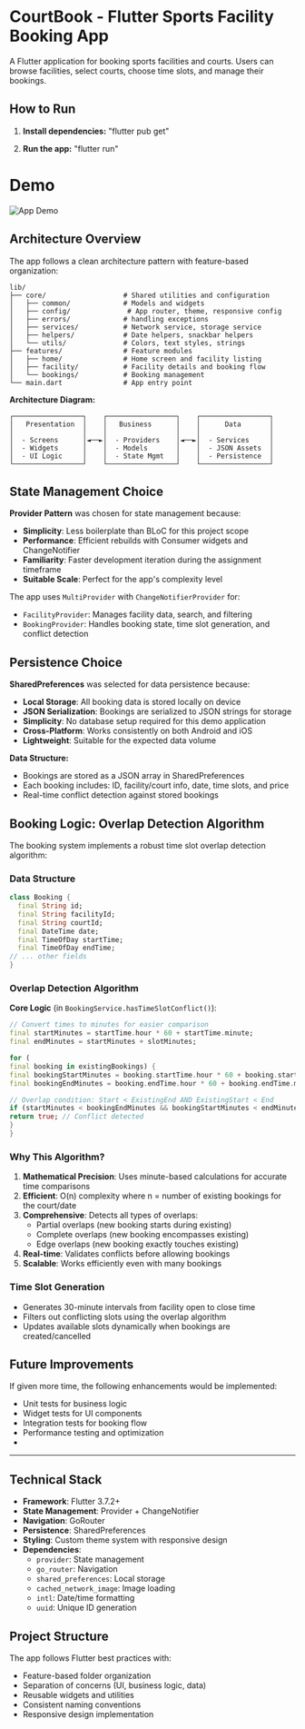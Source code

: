 # CourtBook - Flutter Sports Facility Booking App

A Flutter application for booking sports facilities and courts. Users can browse facilities, select
courts, choose time slots, and manage their bookings.

## How to Run

1. **Install dependencies:**
   "flutter pub get"

2. **Run the app:**
   "flutter run"

# Demo

![App Demo](demo.gif)

## Architecture Overview

The app follows a clean architecture pattern with feature-based organization:

```
lib/
├── core/                   # Shared utilities and configuration
│   ├── common/             # Models and widgets
│   ├── config/              # App router, theme, responsive config
│   ├── errors/             # handling exceptions
│   ├── services/           # Network service, storage service
│   ├── helpers/            # Date helpers, snackbar helpers
│   └── utils/              # Colors, text styles, strings
├── features/               # Feature modules
│   ├── home/               # Home screen and facility listing
│   ├── facility/           # Facility details and booking flow
│   └── bookings/           # Booking management
└── main.dart               # App entry point
```

**Architecture Diagram:**

```
┌─────────────────┐    ┌─────────────────┐    ┌─────────────────┐
│   Presentation  │    │   Business      │    │      Data       │
│                 │    │                 │    │                 │
│  - Screens      │◄──►│  - Providers    │◄──►│  - Services     │
│  - Widgets      │    │  - Models       │    │  - JSON Assets  │
│  - UI Logic     │    │  - State Mgmt   │    │  - Persistence  │
└─────────────────┘    └─────────────────┘    └─────────────────┘
```

## State Management Choice

**Provider Pattern** was chosen for state management because:

- **Simplicity**: Less boilerplate than BLoC for this project scope
- **Performance**: Efficient rebuilds with Consumer widgets and ChangeNotifier
- **Familiarity**: Faster development iteration during the assignment timeframe
- **Suitable Scale**: Perfect for the app's complexity level

The app uses `MultiProvider` with `ChangeNotifierProvider` for:

- `FacilityProvider`: Manages facility data, search, and filtering
- `BookingProvider`: Handles booking state, time slot generation, and conflict detection

## Persistence Choice

**SharedPreferences** was selected for data persistence because:

- **Local Storage**: All booking data is stored locally on device
- **JSON Serialization**: Bookings are serialized to JSON strings for storage
- **Simplicity**: No database setup required for this demo application
- **Cross-Platform**: Works consistently on both Android and iOS
- **Lightweight**: Suitable for the expected data volume

**Data Structure:**

- Bookings are stored as a JSON array in SharedPreferences
- Each booking includes: ID, facility/court info, date, time slots, and price
- Real-time conflict detection against stored bookings

## Booking Logic: Overlap Detection Algorithm

The booking system implements a robust time slot overlap detection algorithm:

### Data Structure

```dart
class Booking {
  final String id;
  final String facilityId;
  final String courtId;
  final DateTime date;
  final TimeOfDay startTime;
  final TimeOfDay endTime;
// ... other fields
}
```

### Overlap Detection Algorithm

**Core Logic** (in `BookingService.hasTimeSlotConflict()`):

```dart
// Convert times to minutes for easier comparison
final startMinutes = startTime.hour * 60 + startTime.minute;
final endMinutes = startMinutes + slotMinutes;

for (
final booking in existingBookings) {
final bookingStartMinutes = booking.startTime.hour * 60 + booking.startTime.minute;
final bookingEndMinutes = booking.endTime.hour * 60 + booking.endTime.minute;

// Overlap condition: Start < ExistingEnd AND ExistingStart < End
if (startMinutes < bookingEndMinutes && bookingStartMinutes < endMinutes) {
return true; // Conflict detected
}
}
```

### Why This Algorithm?

1. **Mathematical Precision**: Uses minute-based calculations for accurate time comparisons
2. **Efficient**: O(n) complexity where n = number of existing bookings for the court/date
3. **Comprehensive**: Detects all types of overlaps:
    - Partial overlaps (new booking starts during existing)
    - Complete overlaps (new booking encompasses existing)
    - Edge overlaps (new booking exactly touches existing)
4. **Real-time**: Validates conflicts before allowing bookings
5. **Scalable**: Works efficiently even with many bookings

### Time Slot Generation

- Generates 30-minute intervals from facility open to close time
- Filters out conflicting slots using the overlap algorithm
- Updates available slots dynamically when bookings are created/cancelled

## Future Improvements

If given more time, the following enhancements would be implemented:

- Unit tests for business logic
- Widget tests for UI components
- Integration tests for booking flow
- Performance testing and optimization
-

---

## Technical Stack

- **Framework**: Flutter 3.7.2+
- **State Management**: Provider + ChangeNotifier
- **Navigation**: GoRouter
- **Persistence**: SharedPreferences
- **Styling**: Custom theme system with responsive design
- **Dependencies**:
    - `provider`: State management
    - `go_router`: Navigation
    - `shared_preferences`: Local storage
    - `cached_network_image`: Image loading
    - `intl`: Date/time formatting
    - `uuid`: Unique ID generation

## Project Structure

The app follows Flutter best practices with:

- Feature-based folder organization
- Separation of concerns (UI, business logic, data)
- Reusable widgets and utilities
- Consistent naming conventions
- Responsive design implementation
